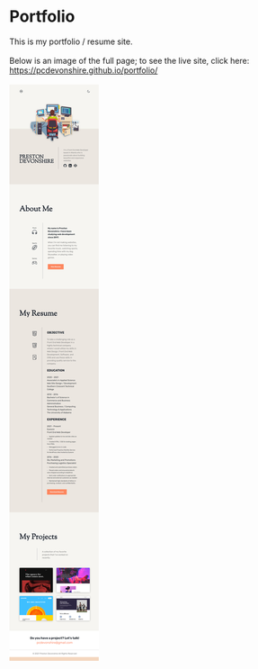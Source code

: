 # Portfolio
This is my portfolio / resume site. <br><br>
Below is an image of the full page; to see the live site, click here: https://pcdevonshire.github.io/portfolio/ <br><br>
![pcdevonshire github io_portfolio](public/images/pcdevonshire.github.io_portfolio.png)